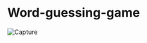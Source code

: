 # Word-guessing-game



![Capture](https://github.com/Daniyal0Gh/Word-guessing-game/assets/91629205/ae03d534-a910-4d43-9252-544b4099f4bb)
